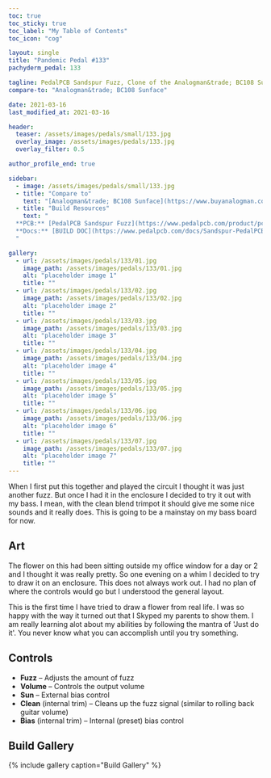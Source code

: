 ```yaml
---
toc: true
toc_sticky: true
toc_label: "My Table of Contents"
toc_icon: "cog"

layout: single
title: "Pandemic Pedal #133"
pachyderm_pedal: 133

tagline: PedalPCB Sandspur Fuzz, Clone of the Analogman&trade; BC108 Sunface<br>"If you purify the pond, the lilies die" - William Stafford
compare-to: "Analogman&trade; BC108 Sunface"

date: 2021-03-16
last_modified_at: 2021-03-16

header:
  teaser: /assets/images/pedals/small/133.jpg
  overlay_image: /assets/images/pedals/133.jpg
  overlay_filter: 0.5

author_profile_end: true

sidebar:
  - image: /assets/images/pedals/small/133.jpg
  - title: "Compare to"
    text: "[Analogman&trade; BC108 Sunface](https://www.buyanalogman.com/Analog_Man_Sun_Face_p/am-sun-face.htm)"
  - title: "Build Resources"
    text: "
  **PCB:** [PedalPCB Sandspur Fuzz](https://www.pedalpcb.com/product/pcb378/)<br>
  **Docs:** [BUILD DOC](https://www.pedalpcb.com/docs/Sandspur-PedalPCB.pdf)
  "

gallery:
  - url: /assets/images/pedals/133/01.jpg
    image_path: /assets/images/pedals/133/01.jpg
    alt: "placeholder image 1"
    title: ""
  - url: /assets/images/pedals/133/02.jpg
    image_path: /assets/images/pedals/133/02.jpg
    alt: "placeholder image 2"
    title: ""
  - url: /assets/images/pedals/133/03.jpg
    image_path: /assets/images/pedals/133/03.jpg
    alt: "placeholder image 3"
    title: ""
  - url: /assets/images/pedals/133/04.jpg
    image_path: /assets/images/pedals/133/04.jpg
    alt: "placeholder image 4"
    title: ""
  - url: /assets/images/pedals/133/05.jpg
    image_path: /assets/images/pedals/133/05.jpg
    alt: "placeholder image 5"
    title: ""
  - url: /assets/images/pedals/133/06.jpg
    image_path: /assets/images/pedals/133/06.jpg
    alt: "placeholder image 6"
    title: ""
  - url: /assets/images/pedals/133/07.jpg
    image_path: /assets/images/pedals/133/07.jpg
    alt: "placeholder image 7"
    title: ""
---
```


When I first put this together and played the circuit I thought it was just another fuzz. But once I had it in the enclosure I decided to try it out with my bass. I mean, with the clean blend trimpot it should give me some nice sounds and it really does. This is going to be a mainstay on my bass board for now.

## Art

The flower on this had been sitting outside my office window for a day or 2 and I thought it was really pretty. So one evening on a whim I decided to try to draw it on an enclosure. This does not always work out. I had no plan of where the controls would go but I understood the general layout.

This is the first time I have tried to draw a flower from real life. I was so happy with the way it turned out that I Skyped my parents to show them. I am really learning alot about my abilities by following the mantra of 'Just do it'. You never know what you can accomplish until you try something.

## Controls

* **Fuzz** – Adjusts the amount of fuzz
* **Volume** – Controls the output volume
* **Sun** – External bias control
* **Clean** (internal trim) – Cleans up the fuzz signal (similar to rolling back guitar volume)
* **Bias** (internal trim) – Internal (preset) bias control

## Build Gallery

{% include gallery caption="Build Gallery" %}

